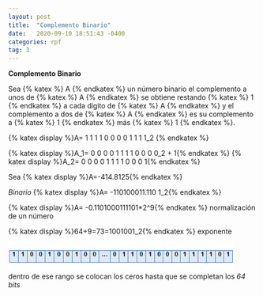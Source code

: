 ```yaml
---
layout: post
title:  "Complemento Binario"
date:   2020-09-10 18:51:43 -0400
categories: rpf
tag: 3
---
```

**Complemento Binario**

Sea {% katex %} A {% endkatex %} un número binario el complemento a unos de {% katex %} A {% endkatex %} se obtiene restando {% katex %} 1 {% endkatex %} a cada digito de {% katex %} A {% endkatex %} y el complemento a dos de {% katex %} A {% endkatex %} es su complemento a {% katex %} 1 {% endkatex %} más {% katex %} 1 {% endkatex %}.

{% katex display %}A= 1 1 1 1 0 0 0 0 1 1 1 1_2 {% endkatex %}

{% katex display %}A_1= 0  0  0  0  1  1  1  1 0  0  0  0_2 + 1{% endkatex %}
{% katex display %}A_2= 0  0  0  0  1  1  1  1 0  0  0 1{% endkatex %}



Sea 
{% katex display %}A=-414.8125{% endkatex %}


*Binario* 
{% katex display %}A= -110100011.110 1_2{% endkatex %}

{% katex display %}A= -0.1101000111101*2^9{% endkatex %} normalización de un número

{% katex display %}64+9=73=1001001_2{% endkatex %} exponente

![binario](/assets/images/binario.png) dentro de ese rango se colocan los ceros hasta que se completan los *64 bits*


